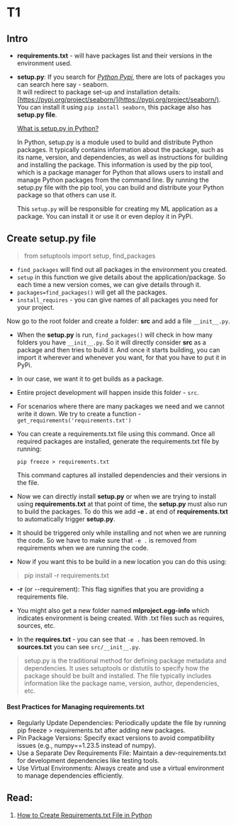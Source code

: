 # T1

## Intro
- __requirements.txt__ - will have packages list and their versions in the environment used.
- __setup.py__:
    If you search for _[Python Pypi](https://pypi.org/)_, there are lots of packages you can search here say - seaborn.  
    It will redirect to package set-up and installation details: [https://pypi.org/project/seaborn/](https://pypi.org/project/seaborn/). You can install it using `pip install seaborn`, this package also has __setup.py file__.   

    [What is setup.py in Python?](https://www.geeksforgeeks.org/what-is-setup-py-in-python/)

    In Python, setup.py is a module used to build and distribute Python packages. It typically contains information about the package, such as its name, version, and dependencies, as well as instructions for building and installing the package. This information is used by the pip tool, which is a package manager for Python that allows users to install and manage Python packages from the command line. By running the setup.py file with the pip tool, you can build and distribute your Python package so that others can use it.

    This `setup.py` will be responsible for creating my ML application as a package. You can install it or use it or even deploy it in PyPi.

##    Create setup.py file

> from setuptools import setup, find_packages

- `find_packages` will find out all packages in the environment you created. 
- `setup` in this function we give details about the application/package. So each time a new version comes, we can give details through it.
- `packages=find_packages()` will get all the packages.
- `install_requires` - you can give names of all packages you need for your project.

Now go to the root folder and create a folder: __src__ and add a file `__init__.py`.
- When the __setup.py__ is run, `find_packages()` will check in how many folders you have `__init__.py`. So it will directly consider __src__ as a package and then tries to build it. And once it starts building, you can import it wherever and whenever you want, for that you have to put it in PyPi.
- In our case, we want it to get builds as a package.
- Entire project development will happen inside this folder - `src`.
- For scenarios where there are many packages we need and we cannot write it down. We try to create a function - `get_requirements('requirements.txt')`  
- You can create a requirements.txt file using this command. Once all required packages are installed, generate the requirements.txt file by running:

    ```
    pip freeze > requirements.txt
    ```
    This command captures all installed dependencies and their versions in the file.

- Now we can directly install __setup.py__ or when we are trying to install using __requirements.txt__ at that point of time, the __setup.py__ must also run to build the packages. To do this we add __-e .__ at end of __requirements.txt__ to automatically trigger __setup.py__.

- It should be triggered only while installing and not when we are running the code. So we have to make sure that `-e .` is removed from requirements when we are running the code.

- Now if you want this to be build in a new location you can do this using:
> pip install -r requirements.txt

- __-r__ (or --requirement): This flag signifies that you are providing a requirements file.

- You might also get a new folder named __mlproject.egg-info__ which indicates environment is being created. With .txt files such as requires, sources, etc.
- In the __requires.txt__ - you can see that `-e .` has been removed. In __sources.txt__ you can see `src/__init__.py`. 

> setup.py is the traditional method for defining package metadata and dependencies. It uses setuptools or distutils to specify how the package should be built and installed. The file typically includes information like the package name, version, author, dependencies, etc.






#### Best Practices for Managing requirements.txt
- Regularly Update Dependencies: Periodically update the file by running pip freeze > requirements.txt after adding new packages.
- Pin Package Versions: Specify exact versions to avoid compatibility issues (e.g., numpy==1.23.5 instead of numpy).
- Use a Separate Dev Requirements File: Maintain a dev-requirements.txt for development dependencies like testing tools.
- Use Virtual Environments: Always create and use a virtual environment to manage dependencies efficiently.

## Read:
1. [How to Create Requirements.txt File in Python](https://www.geeksforgeeks.org/how-to-create-requirements-txt-file-in-python/)

